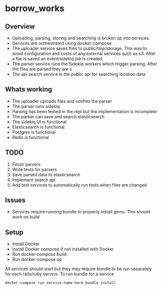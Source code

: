 # borrow_works

## Overview
* Uploading, parsing, storing and searching is broken up into services.
* Services are orchestrated using docker-compose.
* The uploader service saves files to public/tmp/storage. This was to avoid configuration and costs of any external services such as s3. After a file is saved an event/sidekiq job is created.
* The parser service runs the Sidekiq workers which trigger parsing. After the files are parsed they are s
* The api search service is the public api for searching location data

## Whats working
* The uploader uploads files and notifies the parser
* The parser runs sidekiq
* Parsing has been tested in the repl but the implementation is incomplete
* The parser can save and search elasticsearch
* The sidekiq UI is functional
* Elasticsearch is functional
* Postgres is functional
* Redis is functional

## TODO
1. Finish parsers
1. Write tests for parsers
1. Save parsed data to elasticsearch
1. Implement search api
1. Add test services to automatically run tests when files are changed

## Issues
* Services require running bundle to properly install gems. This should work on build

## Setup
* Install Docker
* Install Docker compose if not installed with Docker
* Run docker-compose build
* Run docker-compose up

All services should start but they may require bundle to be run separately for each rails/ruby service.
To run bundle for a service

`docker-compose run service-name-here bundle install`
